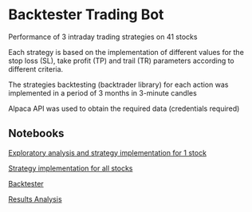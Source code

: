 
# Backtester Trading Bot



Performance of 3 intraday trading strategies on 41 stocks

Each strategy is based on the implementation of different values for the stop loss (SL), take profit (TP) and trail (TR) parameters according to different criteria.

The strategies backtesting (backtrader library) for each action was implemented in a period of 3 months in 3-minute candles


Alpaca API was used to obtain the required data (credentials required)



## Notebooks

[Exploratory analysis and strategy implementation for 1 stock](https://github.com/dipaolme/backtester_trading_bot/blob/main/estrategias_1_accion.ipynb)

[Strategy implementation for all stocks](https://github.com/dipaolme/backtester_trading_bot/blob/main/Automatic_Estrategias.ipynb)

[Backtester](https://github.com/dipaolme/backtester_trading_bot/blob/main/Automatic_Alpaca-Backtester.ipynb)

[Results Analysis](https://github.com/dipaolme/backtester_trading_bot/blob/main/Analisis_Estrategias.ipynb)


